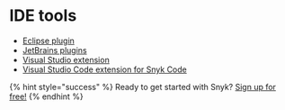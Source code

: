 # IDE tools

* [Eclipse plugin](eclipse-plugin.md)
* [JetBrains plugins](jetbrains-plugins.md)
* [Visual Studio extension](visual-studio-extension.md)
* [Visual Studio Code extension for Snyk Code](visual-studio-code-extension-for-snyk-code.md)

{% hint style="success" %}
Ready to get started with Snyk? [Sign up for free!](https://snyk.io/login?cta=sign-up&loc=footer&page=support_docs_page)
{% endhint %}

